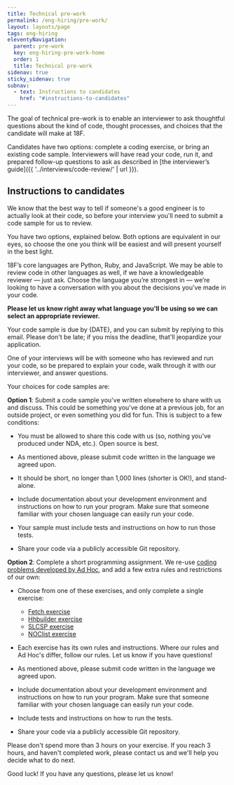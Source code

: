 ```yaml
---
title: Technical pre-work
permalink: /eng-hiring/pre-work/
layout: layouts/page
tags: eng-hiring
eleventyNavigation: 
  parent: pre-work
  key: eng-hiring-pre-work-home
  order: 1
  title: Technical pre-work
sidenav: true
sticky_sidenav: true
subnav:
  - text: Instructions to candidates
    href: "#instructions-to-candidates"
---
```


The goal of technical pre-work is to enable an interviewer to ask thoughtful questions about the kind of code, thought processes, and choices that the candidate will make at 18F.

Candidates have two options: complete a coding exercise, or bring an existing code sample. Interviewers will have read your code, run it, and prepared follow-up questions to ask as described in [the interviewer’s guide]({{ '../interviews/code-review/' | url }}).

## Instructions to candidates

We know that the best way to tell if someone's a good engineer is to actually look at their code, so before your interview you'll need to submit a code sample for us to review.

You have two options, explained below. Both options are equivalent in our eyes, so choose the one you think will be easiest and will present yourself in the best light.

18F’s core languages are Python, Ruby, and JavaScript. We may be able to review code in other languages as well, if we have a knowledgeable reviewer — just ask. Choose the language you’re strongest in — we’re looking to have a conversation with you about the decisions you’ve made in your code.

**Please let us know right away what language you'll be using so we can select an appropriate reviewer.**

Your code sample is due by {DATE}, and you can submit by replying to this email. Please don't be late; if you miss the deadline, that'll jeopardize your application.

One of your interviews will be with someone who has reviewed and run your code, so be prepared to explain your code, walk through it with our interviewer, and answer questions.

Your choices for code samples are:

**Option 1**: Submit a code sample you've written elsewhere to share with us and discuss. This could be something you've done at a previous job, for an outside project, or even something you did for fun. This is subject to a few conditions:

- You must be allowed to share this code with us (so, nothing you've produced under NDA, etc.). Open source is best.

- As mentioned above, please submit code written in the language we agreed upon.

- It should be short, no longer than 1,000 lines (shorter is OK!), and stand-alone.

- Include documentation about your development environment and instructions on how to run your program. Make sure that someone familiar with your chosen language can easily run your code.

- Your sample must include tests and instructions on how to run those tests.

- Share your code via a publicly accessible Git repository.

**Option 2**: Complete a short programming assignment. We re-use [coding problems developed by Ad Hoc](https://homework.adhoc.team), and add a few extra rules and restrictions of our own:

- Choose from one of these exercises, and only complete a single exercise:
   - [Fetch exercise](https://homework.adhoc.team/fetch/)
   - [Hhbuilder exercise](https://homework.adhoc.team/hhbuilder/)
   - [SLCSP exercise](https://homework.adhoc.team/slcsp/)
   - [NOClist exercise](https://homework.adhoc.team/noclist/)

- Each exercise has its own rules and instructions. Where our rules and Ad Hoc's differ, follow our rules. Let us know if you have questions!

- As mentioned above, please submit code written in the language we agreed upon.

- Include documentation about your development environment and instructions on how to run your program. Make sure that someone familiar with your chosen language can easily run your code.

- Include tests and instructions on how to run the tests.

- Share your code via a publicly accessible Git repository.

Please don't spend more than 3 hours on your exercise. If you reach 3 hours, and haven't completed work, please contact us and we'll help you decide what to do next.

Good luck! If you have any questions, please let us know!
